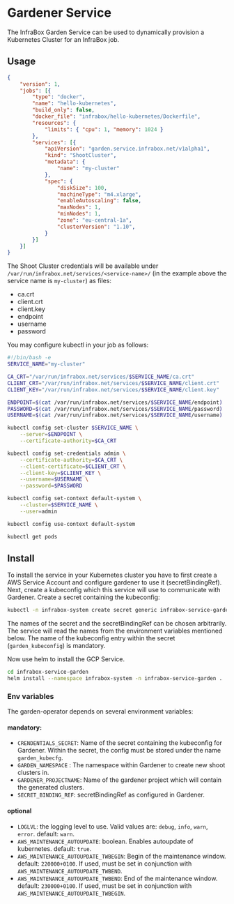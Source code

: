 # Gardener Service
The InfraBox Garden Service can be used to dynamically provision a Kubernetes Cluster for an InfraBox job.

## Usage

```json
{
    "version": 1,
    "jobs": [{
        "type": "docker",
        "name": "hello-kubernetes",
        "build_only": false,
        "docker_file": "infrabox/hello-kubernetes/Dockerfile",
        "resources": {
            "limits": { "cpu": 1, "memory": 1024 }
        },
        "services": [{
            "apiVersion": "garden.service.infrabox.net/v1alpha1",
            "kind": "ShootCluster",
            "metadata": {
                "name": "my-cluster"
            },
            "spec": {
                "diskSize": 100,
                "machineType": "m4.xlarge",
                "enableAutoscaling": false,
                "maxNodes": 1,
                "minNodes": 1,
                "zone": "eu-central-1a",
                "clusterVersion": "1.10",
            }
        }]
    }]
}
```

The Shoot Cluster credentials will be available under `/var/run/infrabox.net/services/<service-name>/` (in the example above the service name is `my-cluster`) as files:

- ca.crt
- client.crt
- client.key
- endpoint
- username
- password

You may configure kubectl in your job as follows:

```bash
#!/bin/bash -e
SERVICE_NAME="my-cluster"

CA_CRT="/var/run/infrabox.net/services/$SERVICE_NAME/ca.crt"
CLIENT_CRT="/var/run/infrabox.net/services/$SERVICE_NAME/client.crt"
CLIENT_KEY="/var/run/infrabox.net/services/$SERVICE_NAME/client.key"

ENDPOINT=$(cat /var/run/infrabox.net/services/$SERVICE_NAME/endpoint)
PASSWORD=$(cat /var/run/infrabox.net/services/$SERVICE_NAME/password)
USERNAME=$(cat /var/run/infrabox.net/services/$SERVICE_NAME/username)

kubectl config set-cluster $SERVICE_NAME \
    --server=$ENDPOINT \
    --certificate-authority=$CA_CRT

kubectl config set-credentials admin \
    --certificate-authority=$CA_CRT \
    --client-certificate=$CLIENT_CRT \
    --client-key=$CLIENT_KEY \
    --username=$USERNAME \
    --password=$PASSWORD

kubectl config set-context default-system \
    --cluster=$SERVICE_NAME \
    --user=admin

kubectl config use-context default-system

kubectl get pods
```

## Install
To install the service in your Kubernetes cluster you have to first create a AWS Service Account and configure gardener to use it (secretBindingRef). Next, create a kubeconfig which this service will use to communicate with Gardener. Create a secret containing the kubeconfig:
```bash
kubectl -n infrabox-system create secret generic infrabox-service-garden-sa --from-file ./garden_kubeconfig
```

The names of the secret and the secretBindingRef can be chosen arbitrarily. The service will read the names from the environment variables mentioned below. The name of the kubeconfig entry within the secret (`garden_kubeconfig`) is mandatory. 

Now use helm to install the GCP Service.

```bash
cd infrabox-service-garden
helm install --namespace infrabox-system -n infrabox-service-garden .
```

### Env variables
The garden-operator depends on several environment variables:

#### mandatory:
* `CRENDENTIALS_SECRET`: Name of the secret containing the kubeconfig for Gardener. Within the secret, the config must be stored under the name `garden_kubecfg`.
* `GARDEN_NAMESPACE` : The namespace within Gardener to create new shoot clusters in.
* `GARDENER_PROJECTNAME`: Name of the gardener project which will contain the generated clusters.
* `SECRET_BINDING_REF`: secretBindingRef as configured in Gardener.

#### optional
* `LOGLVL`: the logging level to use. Valid values are: `debug`, `info`, `warn`, `error`. default: `warn`.
* `AWS_MAINTENANCE_AUTOUPDATE`: boolean. Enables autoupdate of kubernetes. default: `true`.
* `AWS_MAINTENANCE_AUTOUPDATE_TWBEGIN`: Begin of the maintenance window. default: `220000+0100`. If used, must be set in conjunction with `AWS_MAINTENANCE_AUTOUPDATE_TWBEND`.
* `AWS_MAINTENANCE_AUTOUPDATE_TWBEND`: End of the maintenance window. default: `230000+0100`. If used, must be set in conjunction with `AWS_MAINTENANCE_AUTOUPDATE_TWBEGIN`.
  